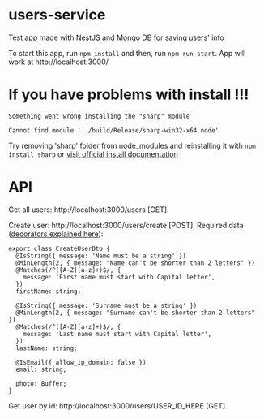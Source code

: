 # users-service
Test app made with NestJS and Mongo DB for saving users' info

To start this app, run ``` npm install ``` and then, run ``` npm run start ```. App will work at http://localhost:3000/

# If you have problems with install !!!
```
Something went wrong installing the "sharp" module

Cannot find module '../build/Release/sharp-win32-x64.node'
```
Try removing 'sharp' folder from node_modules and reinstalling it with ``` npm install sharp ``` or [visit official install documentation](https://sharp.pixelplumbing.com/install)

# API
Get all users: http://localhost:3000/users [GET].

Create user: http://localhost:3000/users/create [POST]. 
Required data ([decorators explained here](https://github.com/typestack/class-validator)): 
``` javasript
export class CreateUserDto {
  @IsString({ message: 'Name must be a string' })
  @MinLength(2, { message: "Name can't be shorter than 2 letters" })
  @Matches(/^([A-Z][a-z]+)$/, {
    message: 'First name must start with Capital letter',
  })
  firstName: string;

  @IsString({ message: 'Surname must be a string' })
  @MinLength(2, { message: "Surname can't be shorter than 2 letters" })
  @Matches(/^([A-Z][a-z]+)$/, {
    message: 'Last name must start with Capital letter',
  })
  lastName: string;

  @IsEmail({ allow_ip_domain: false })
  email: string;

  photo: Buffer;
}
```

Get user by id: http://localhost:3000/users/USER_ID_HERE [GET].
